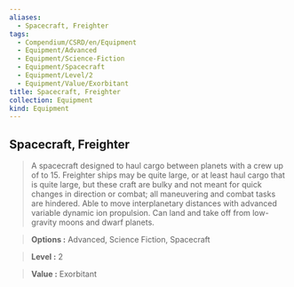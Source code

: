 ```yaml
---
aliases:
  - Spacecraft, Freighter
tags:
  - Compendium/CSRD/en/Equipment
  - Equipment/Advanced
  - Equipment/Science-Fiction
  - Equipment/Spacecraft
  - Equipment/Level/2
  - Equipment/Value/Exorbitant
title: Spacecraft, Freighter
collection: Equipment
kind: Equipment
---
```

## Spacecraft, Freighter    
    
>A spacecraft designed to haul cargo between planets with a crew up of to 15. Freighter ships may be quite large, or at least haul cargo that is quite large, but these craft are bulky and not meant for quick changes in direction or combat; all maneuvering and combat tasks are hindered. Able to move interplanetary distances with advanced variable dynamic ion propulsion. Can land and take off from low-gravity moons and dwarf planets.    
> **Options :** Advanced, Science Fiction, Spacecraft    
> **Level :** 2    
> **Value :** Exorbitant